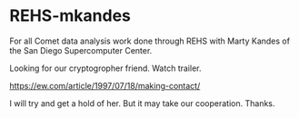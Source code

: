 # REHS-mkandes
For all Comet data analysis work done through REHS with Marty Kandes of the San Diego Supercomputer Center.

Looking for our cryptogropher friend. Watch trailer.

https://ew.com/article/1997/07/18/making-contact/

I will try and get a hold of her. But it may take our cooperation. Thanks. 
